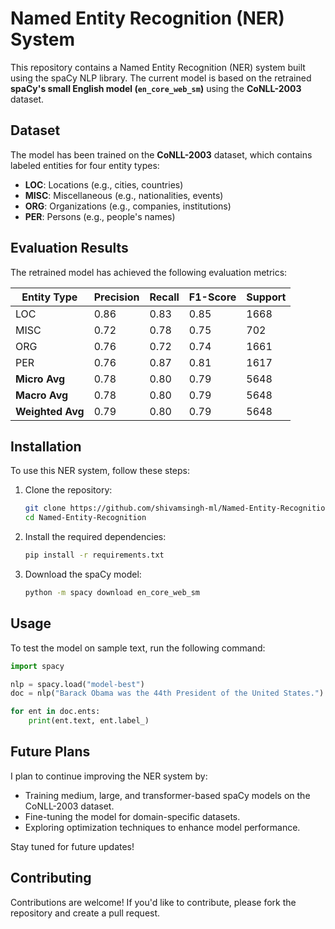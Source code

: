 # Named Entity Recognition (NER) System

This repository contains a Named Entity Recognition (NER) system built using the spaCy NLP library. The current model is based on the retrained **spaCy's small English model (`en_core_web_sm`)** using the **CoNLL-2003** dataset.

## Dataset

The model has been trained on the **CoNLL-2003** dataset, which contains labeled entities for four entity types:

- **LOC**: Locations (e.g., cities, countries)
- **MISC**: Miscellaneous (e.g., nationalities, events)
- **ORG**: Organizations (e.g., companies, institutions)
- **PER**: Persons (e.g., people's names)

## Evaluation Results

The retrained model has achieved the following evaluation metrics:

| Entity Type | Precision | Recall | F1-Score | Support |
|-------------|-----------|--------|----------|---------|
| LOC         | 0.86      | 0.83   | 0.85     | 1668    |
| MISC        | 0.72      | 0.78   | 0.75     | 702     |
| ORG         | 0.76      | 0.72   | 0.74     | 1661    |
| PER         | 0.76      | 0.87   | 0.81     | 1617    |
| **Micro Avg** | 0.78      | 0.80   | 0.79     | 5648    |
| **Macro Avg** | 0.78      | 0.80   | 0.79     | 5648    |
| **Weighted Avg** | 0.79      | 0.80   | 0.79     | 5648    |

## Installation

To use this NER system, follow these steps:

1. Clone the repository:
    ```bash
    git clone https://github.com/shivamsingh-ml/Named-Entity-Recognition.git
    cd Named-Entity-Recognition
    ```
2. Install the required dependencies:
    ```bash
    pip install -r requirements.txt
    ```
3. Download the spaCy model:
    ```bash
    python -m spacy download en_core_web_sm
    ```

## Usage

To test the model on sample text, run the following command:

```python
import spacy

nlp = spacy.load("model-best")
doc = nlp("Barack Obama was the 44th President of the United States.")

for ent in doc.ents:
    print(ent.text, ent.label_)
```

## Future Plans

I plan to continue improving the NER system by:

- Training medium, large, and transformer-based spaCy models on the CoNLL-2003 dataset.
- Fine-tuning the model for domain-specific datasets.
- Exploring optimization techniques to enhance model performance.

Stay tuned for future updates!

## Contributing

Contributions are welcome! If you'd like to contribute, please fork the repository and create a pull request.




